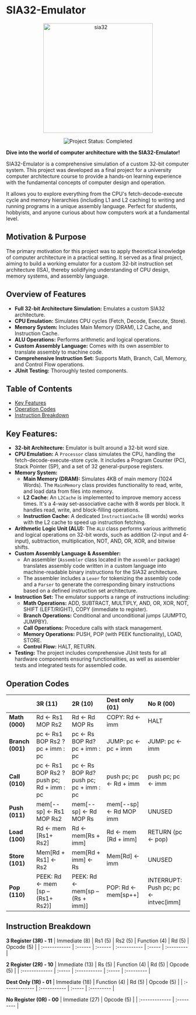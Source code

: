 # SIA32-Emulator

<p align="center">
  <img src="https://github.com/user-attachments/assets/6075443c-dd63-4864-a842-122e2dc6e252" alt="sia32" width="300" />
</p>

<p align="center">
  <img src="https://img.shields.io/badge/Project%20Status-Completed-brightgreen" alt="Project Status: Completed">
</p>

**Dive into the world of computer architecture with the SIA32-Emulator!**

SIA32-Emulator is a comprehensive simulation of a custom 32-bit computer system. This project was developed as a final project for a university computer architecture course to provide a hands-on learning experience with the fundamental concepts of computer design and operation.

It allows you to explore everything from the CPU's fetch-decode-execute cycle and memory hierarchies (including L1 and L2 caching) to writing and running programs in a unique assembly language. Perfect for students, hobbyists, and anyone curious about how computers work at a fundamental level.


## Motivation & Purpose

The primary motivation for this project was to apply theoretical knowledge of computer architecture in a practical setting. It served as a final project, aiming to build a working emulator for a custom 32-bit instruction set architecture (ISA), thereby solidifying understanding of CPU design, memory systems, and assembly language.

## Overview of Features

* **Full 32-bit Architecture Simulation:** Emulates a custom SIA32 architecture.
* **CPU Emulation:** Simulates CPU cycles (Fetch, Decode, Execute, Store).
* **Memory System:** Includes Main Memory (DRAM), L2 Cache, and Instruction Cache.
* **ALU Operations:** Performs arithmetic and logical operations.
* **Custom Assembly Language:** Comes with its own assembler to translate assembly to machine code.
* **Comprehensive Instruction Set:** Supports Math, Branch, Call, Memory, and Control Flow operations.
* **JUnit Testing:** Thoroughly tested components.

## Table of Contents
* [Key Features](#key-features)
* [Operation Codes](#operation-codes)
* [Instruction Breakdown](#instruction-breakdown)


## Key Features:

* **32-bit Architecture:** Emulator is built around a 32-bit word size.
* **CPU Emulation:** A `Processor` class simulates the CPU, handling the fetch-decode-execute-store cycle. It includes a Program Counter (PC), Stack Pointer (SP), and a set of 32 general-purpose registers.
* **Memory System:**
    * **Main Memory (DRAM):** Simulates 4KB of main memory (1024 Words). The `MainMemory` class provides functionality to read, write, and load data from files into memory.
    * **L2 Cache:** An `L2Cache` is implemented to improve memory access times. It's a 4-way set-associative cache with 8 words per block. It handles read, write, and block-filling operations.
    * **Instruction Cache:** A dedicated `InstructionCache` (8 words) works with the L2 cache to speed up instruction fetching.
* **Arithmetic Logic Unit (ALU):** The `ALU` class performs various arithmetic and logical operations on 32-bit words, such as addition (2-input and 4-input), subtraction, multiplication, NOT, AND, OR, XOR, and bitwise shifts.
* **Custom Assembly Language & Assembler:**
    * An assembler (`Assembler` class located in the `assembler` package) translates assembly code written in a custom language into machine-readable binary instructions for the SIA32 architecture.
    * The assembler includes a `Lexer` for tokenizing the assembly code and a `Parser` to generate the corresponding binary instructions based on a defined instruction set architecture.
* **Instruction Set:** The emulator supports a range of instructions including:
    * **Math Operations:** ADD, SUBTRACT, MULTIPLY, AND, OR, XOR, NOT, SHIFT (LEFT/RIGHT), COPY (immediate to register).
    * **Branch Operations:** Conditional and unconditional jumps (JUMPTO, JUMPBY).
    * **Call Operations:** Procedure calls with stack management.
    * **Memory Operations:** PUSH, POP (with PEEK functionality), LOAD, STORE.
    * **Control Flow:** HALT, RETURN.
* **Testing:** The project includes comprehensive JUnit tests for all hardware components ensuring functionalities, as well as assembler tests and integrated tests for assembled code.

## Operation Codes

|                  | **3R (11)** | **2R (10)** | **Dest only (01)** | **No R (00)** |
| :--------------- | :------------------------------------------ | :-------------------------------------- | :---------------------- | :------------------------------------ |
| **Math (000)** | Rd <- Rs1 MOP Rs2                           | Rd <-  Rd MOP Rs                        | COPY: Rd <-  imm        | HALT                                  |
| **Branch (001)** | pc <-  Rs1 BOP Rs2 ? pc + imm : pc          | pc <- Rs BOP Rd? pc + imm : pc          | JUMP: pc <- pc + imm    | JUMP: pc  <- imm                      |
| **Call (010)** | pc <-  Rs1 BOP Rs2 ? push pc; Rd + imm : pc | pc <- Rs BOP Rd? push pc; pc + imm : pc | push pc; pc <- Rd + imm | push pc; pc <- imm                    |
| **Push (011)** | mem[--sp] <- Rs1 MOP Rs2                    | mem[--sp] <- Rd MOP Rs                  | mem[--sp] <- Rd MOP imm | UNUSED                                |
| **Load (100)** | Rd <- mem [Rs1+ Rs2]                        | Rd <- mem[Rs + imm]                     | Rd <- mem [Rd + imm]    | RETURN (pc <- pop)                    |
| **Store (101)** | Mem[Rd + Rs1] <- Rs2                        | mem[Rd + imm] <- Rs                     | Mem[Rd] <- imm          | UNUSED                                |
| **Pop (110)** | PEEK: Rd <- mem [sp – (Rs1+ Rs2)]           | PEEK: Rd <- mem[sp – (Rs +  imm)]       | POP: Rd  <- mem[sp++]   | INTERRUPT: Push pc; pc <- intvec[imm] |

## Instruction Breakdown

**3 Register (3R) - 11**
| Immediate (8) | Rs1 (5) | Rs2 (5) | Function (4) | Rd (5) | Opcode (5) |
| :------------ | :------ | :------ | :----------- | :----- | :--------- |

**2 Register (2R) - 10**
| Immediate (13) | Rs (5) | Function (4) | Rd (5) | Opcode (5) |
| :------------- | :----- | :----------- | :----- | :--------- |

**Dest Only (1R) - 01**
| Immediate (18) | Function (4) | Rd (5) | Opcode (5) |
| :------------- | :----------- | :----- | :--------- |

**No Register (0R) - 00**
| Immediate (27) | Opcode (5) |
| :------------- | :--------- |


